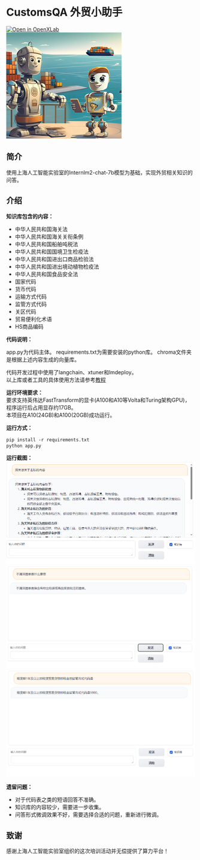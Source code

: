 # CustomsQA 外贸小助手

[![Open in OpenXLab](https://cdn-static.openxlab.org.cn/app-center/openxlab_app.svg)](https://openxlab.org.cn/apps/detail/peek/CustomsQA)  
![](assets/t1.png)

## 简介

使用上海人工智能实验室的Internlm2-chat-7b模型为基础，实现外贸相关知识的问答。

## 介绍

**知识库包含的内容：**

- 中华人民共和国海关法
- 中华人民共和国海关关衔条例
- 中华人民共和国船舶吨税法
- 中华人民共和国国境卫生检疫法
- 中华人民共和国进出口商品检验法
- 中华人民共和国进出境动植物检疫法
- 中华人民共和国食品安全法
- 国家代码
- 货币代码
- 运输方式代码
- 监管方式代码
- 关区代码
- 贸易便利化术语
- HS商品编码

**代码说明：**

app.py为代码主体。
requirements.txt为需要安装的python库。
chroma文件夹是根据上述内容生成的向量库。

代码开发过程中使用了langchain、xtuner和lmdeploy。  
以上库或者工具的具体使用方法请参考[教程](hhttps://github.com/InternLM/tutorial)  

**运行环境要求：**  
要求支持英伟达FastTransform的显卡(A100和A10等Volta和Turing架构GPU)，程序运行后占用显存约17GB。  
本项目在A10(24GB)和A100(20GB)成功运行。  

**运行方式：**

```
pip install -r requirements.txt
python app.py
```

**运行截图：**
![](assets/s1.png)
![](assets/s2.png)
![](assets/s3.png)

**遗留问题：**

- 对于代码表之类的短语回答不准确。
- 知识库的内容较少，需要进一步收集。
- 问答形式微调效果不好，需要选择合适的问题，重新进行微调。

## 致谢

感谢上海人工智能实验室组织的这次培训活动并无偿提供了算力平台！
